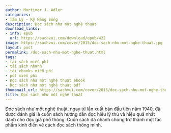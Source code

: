 ```yaml
---
author: Mortimer J. Adler
categories:
- Tâm Lý - Kỹ Năng Sống
description: Đọc sách như một nghệ thuật
download_links:
- info: epub
  url: https://sachvui.com/download/epub/422
image: https://sachvui.com/cover/2015/doc-sach-nhu-mot-nghe-thuat.jpg
layout: post
permalink: /doc-sach-nhu-mot-nghe-thuat.html
tags:
- tải sách miễn phí
- tải sách nhanh
- tải ebooks miễn phí
- pdf miễn phí
- Đọc sách như một nghệ thuật ebook
- Đọc sách như một nghệ thuật pdf
thumbnail_url: https://sachvui.com/cover/2015/doc-sach-nhu-mot-nghe-thuat.jpg
title: Đọc sách như một nghệ thuật
---
```


 <div class="item-desc text-justify"> <p>Đọc sách như một nghệ thuật, ngay từ lần xuất bản đầu tiên năm 1940, đã được đánh giá là cuốn sách hướng dẫn đọc hiểu lý thú và hiệu quả nhất dành cho độc giả phổ thông. Cuốn sách đã nhanh chóng trở thành một tác phẩm kinh điển về cách đọc sách thông minh.</p> </div>